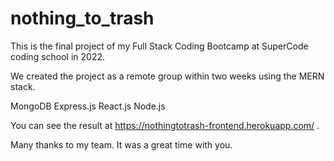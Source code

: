 # nothing_to_trash

This is the final project of my Full Stack Coding Bootcamp at SuperCode coding school in 2022.

We created the project as a remote group within two weeks using the MERN stack.

MongoDB
Express.js
React.js
Node.js

You can see the result at https://nothingtotrash-frontend.herokuapp.com/ .

Many thanks to my team.
It was a great time with you.
